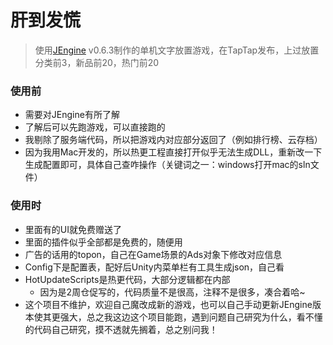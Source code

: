 # 肝到发慌

> 使用[JEngine](https://github.com/JasonXuDeveloper/JEngine) v0.6.3制作的单机文字放置游戏，在TapTap发布，上过放置分类前3，新品前20，热门前20

### 使用前

- 需要对JEngine有所了解
- 了解后可以先跑游戏，可以直接跑的
- 我剔除了服务端代码，所以把游戏内对应部分返回了（例如排行榜、云存档）
- 因为我用Mac开发的，所以热更工程直接打开似乎无法生成DLL，重新改一下生成配置即可，具体自己查咋操作（关键词之一：windows打开mac的sln文件）

### 使用时

- 里面有的UI就免费赠送了
- 里面的插件似乎全部都是免费的，随便用
- 广告的话用的topon，自己在Game场景的Ads对象下修改对应信息
- Config下是配置表，配好后Unity内菜单栏有工具生成json，自己看
- HotUpdateScripts是热更代码，大部分逻辑都在内部
  - 因为是2周仓促写的，代码质量不是很高，注释不是很多，凑合着哈~
- 这个项目不维护，欢迎自己魔改成新的游戏，也可以自己手动更新JEngine版本使其更强大，总之我这边这个项目能跑，遇到问题自己研究为什么，看不懂的代码自己研究，摸不透就先搁着，总之别问我！
